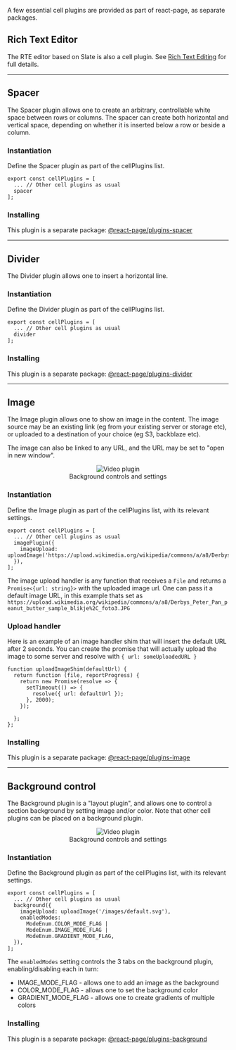 A few essential cell plugins are provided as part of react-page, as separate packages.

## Rich Text Editor

The RTE editor based on Slate is also a cell plugin. See [Rich Text Editing](/slate.md) for full details.

-----------------------------

## Spacer

The Spacer plugin allows one to create an arbitrary, controllable white space between rows or columns. The spacer can create both horizontal and vertical space, depending on whether it is inserted below a row or beside a column.

### Instantiation

Define the Spacer plugin as part of the cellPlugins list.

```
export const cellPlugins = [
  ... // Other cell plugins as usual
  spacer
];
```

### Installing

This plugin is a separate package: [@react-page/plugins-spacer](https://www.npmjs.com/package/@react-page/plugins-spacer)

-----------------------------

## Divider

The Divider plugin allows one to insert a horizontal line.

### Instantiation

Define the Divider plugin as part of the cellPlugins list.

```
export const cellPlugins = [
  ... // Other cell plugins as usual
  divider
];
```

### Installing

This plugin is a separate package: [@react-page/plugins-divider](https://www.npmjs.com/package/@react-page/plugins-divider)

-----------------------------

## Image

The Image plugin allows one to show an image in the content. The image source may be an existing link (eg from your existing server or storage etc), or uploaded to a destination of your choice (eg S3, backblaze etc).

The image can also be linked to any URL, and the URL may be set to "open in new window".

<p>
  <figure align="center">
    <img alt="Video plugin" src="../docs-images/image_upload.png"><br>
    <figcaption>Background controls and settings</figcaption>
  </figure>
</p>

### Instantiation

Define the Image plugin as part of the cellPlugins list, with its relevant settings.

```
export const cellPlugins = [
  ... // Other cell plugins as usual
  imagePlugin({
    imageUpload: uploadImage('https://upload.wikimedia.org/wikipedia/commons/a/a8/Derbys_Peter_Pan_peanut_butter_sample_blikje%2C_foto3.JPG')
  }),
];
```

The image upload handler is any function that receives a `File` and returns a `Promise<{url: string}>` with the uploaded image url. One can pass it a default image URL, in this example thats set as `https://upload.wikimedia.org/wikipedia/commons/a/a8/Derbys_Peter_Pan_peanut_butter_sample_blikje%2C_foto3.JPG`

### Upload handler

Here is an example of an image handler shim that will insert the default URL after 2 seconds. You can create the promise that will actually upload the image to some server and resolve with `{ url: someUploadedURL }`

```
function uploadImageShim(defaultUrl) {
  return function (file, reportProgress) {
    return new Promise(resolve => {
      setTimeout(() => {
        resolve({ url: defaultUrl });
      }, 2000);
    });

  };
};
```

### Installing

This plugin is a separate package: [@react-page/plugins-image](https://www.npmjs.com/package/@react-page/plugins-image)

-----------------------------

## Background control

The Background plugin is a "layout plugin", and allows one to control a section background by setting image and/or color. Note that other cell plugins can be placed on a background plugin.

<p>
  <figure align="center">
    <img alt="Video plugin" src="../docs-images/background_plugin.png"><br>
    <figcaption>Background controls and settings</figcaption>
  </figure>
</p>

### Instantiation

Define the Background plugin as part of the cellPlugins list, with its relevant settings.

```
export const cellPlugins = [
  ... // Other cell plugins as usual
  background({
    imageUpload: uploadImage('/images/default.svg'),
    enabledModes:
      ModeEnum.COLOR_MODE_FLAG |
      ModeEnum.IMAGE_MODE_FLAG |
      ModeEnum.GRADIENT_MODE_FLAG,
  }),
];
````

The `enabledModes` setting controls the 3 tabs on the background plugin, enabling/disabling each in turn:

* IMAGE_MODE_FLAG - allows one to add an image as the background
* COLOR_MODE_FLAG - allows one to set the background color
* GRADIENT_MODE_FLAG - allows one to create gradients of multiple colors

### Installing

This plugin is a separate package: [@react-page/plugins-background](https://www.npmjs.com/package/@react-page/plugins-background)



